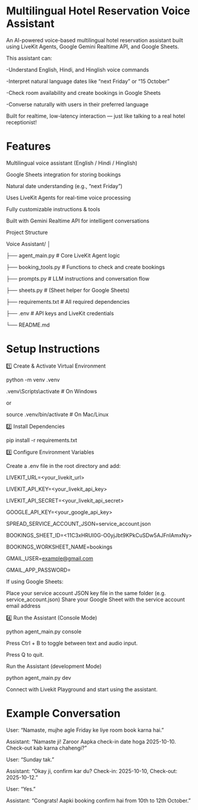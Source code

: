 # Multilingual Hotel Reservation Voice Assistant

An AI-powered voice-based multilingual hotel reservation assistant built using LiveKit Agents, Google Gemini Realtime API, and Google Sheets.

This assistant can:

-Understand English, Hindi, and Hinglish voice commands

-Interpret natural language dates like “next Friday” or “15 October”

-Check room availability and create bookings in Google Sheets

-Converse naturally with users in their preferred language


Built for realtime, low-latency interaction — just like talking to a real hotel receptionist!

# Features

Multilingual voice assistant (English / Hindi / Hinglish)

Google Sheets integration for storing bookings

Natural date understanding (e.g., “next Friday”)

Uses LiveKit Agents for real-time voice processing

Fully customizable instructions & tools

Built with Gemini Realtime API for intelligent conversations

Project Structure

Voice Assistant/
│

├── agent_main.py          # Core LiveKit Agent logic

├── booking_tools.py       # Functions to check and create bookings

├── prompts.py             # LLM instructions and conversation flow

├── sheets.py              # (Sheet helper for Google Sheets)

├── requirements.txt       # All required dependencies

├── .env                   # API keys and LiveKit credentials

└── README.md              


# Setup Instructions

1️⃣ Create & Activate Virtual Environment

python -m venv .venv

.venv\Scripts\activate      # On Windows

or

source .venv/bin/activate   # On Mac/Linux


2️⃣ Install Dependencies

pip install -r requirements.txt


3️⃣ Configure Environment Variables

Create a .env file in the root directory and add:

LIVEKIT_URL=<your_livekit_url>

LIVEKIT_API_KEY=<your_livekit_api_key>

LIVEKIT_API_SECRET=<your_livekit_api_secret>

GOOGLE_API_KEY=<your_google_api_key>

SPREAD_SERVICE_ACCOUNT_JSON=service_account.json

BOOKINGS_SHEET_ID=<11C3xHRUI0G-O0yjJbt9KPkCuSDw5AJFnIAmxNy>

BOOKINGS_WORKSHEET_NAME=bookings

GMAIL_USER=<example@gmail.com>

GMAIL_APP_PASSWORD=<Ans123>


If using Google Sheets:

Place your service account JSON key file in the same folder (e.g. service_account.json)
Share your Google Sheet with the service account email address


4️⃣ Run the Assistant (Console Mode)

python agent_main.py console

Press Ctrl + B to toggle between text and audio input.

Press Q to quit.

Run the Assistant (development Mode)

python agent_main.py dev

Connect with Livekit Playground and start using the assistant.


# Example Conversation

User: “Namaste, mujhe agle Friday ke liye room book karna hai.”

Assistant: “Namaste ji! Zaroor  Aapka check-in date hoga 2025-10-10. Check-out kab karna chahengi?”

User: “Sunday tak.”

Assistant: “Okay ji, confirm kar du? Check-in: 2025-10-10, Check-out: 2025-10-12.”

User: “Yes.”

Assistant: “Congrats! Aapki booking confirm hai from 10th to 12th October.”
